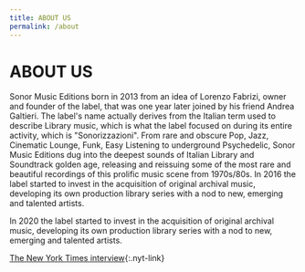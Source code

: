 ```yaml
---
title: ABOUT US
permalink: /about
---
```


# ABOUT US

Sonor Music Editions born in 2013 from an idea of Lorenzo Fabrizi, owner and founder of the label, that was one year later joined by his friend Andrea Galtieri. The label's name actually derives from the Italian term used to describe Library music, which is what the label focused on during its entire activity, which is "Sonorizzazioni". From rare and obscure Pop, Jazz, Cinematic Lounge, Funk, Easy Listening to underground Psychedelic, Sonor Music Editions dug into the deepest sounds of Italian Library and Soundtrack golden age, releasing and reissuing some of the most rare and beautiful recordings of this prolific music scene from 1970s/80s. In 2016 the label started to invest in the acquisition of original archival music, developing its own production library series with a nod to new, emerging and talented artists.

In 2020 the label started to invest in the acquisition of original archival music, developing its own production library series with a nod to new, emerging and talented artists.

[The New York Times interview](https://www.nytimes.com/2021/06/09/arts/music/italian-library-music-sven-wunder.html){:.nyt-link}<br><br>
